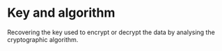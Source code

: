 # Key and algorithm

Recovering the key used to encrypt or decrypt the data by analysing the cryptographic algorithm. 